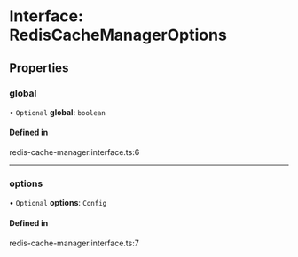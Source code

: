 # Interface: RedisCacheManagerOptions

## Properties

### global

• `Optional` **global**: `boolean`

#### Defined in

redis-cache-manager.interface.ts:6

---

### options

• `Optional` **options**: `Config`

#### Defined in

redis-cache-manager.interface.ts:7
